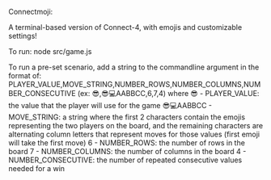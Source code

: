 Connectmoji:

A terminal-based version of Connect-4, with emojis and customizable settings!

To run: node src/game.js

To run a pre-set scenario, add a string to the commandline argument in the format of: 
PLAYER_VALUE,MOVE_STRING,NUMBER_ROWS,NUMBER_COLUMNS,NUMBER_CONSECUTIVE (ex: 😎,😎💻AABBCC,6,7,4)
where
😎 - PLAYER_VALUE: the value that the player will use for the game
😎💻AABBCC - MOVE_STRING: a string where the first 2 characters contain the emojis representing the two players on the board, and the remaining characters are alternating column letters that represent moves for those values (first emoji will take the first move)
6 - NUMBER_ROWS: the number of rows in the board
7 - NUMBER_COLUMNS: the number of columns in the board
4 - NUMBER_CONSECUTIVE: the number of repeated consecutive values needed for a win